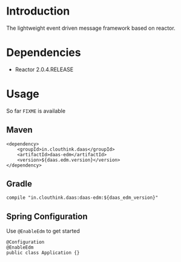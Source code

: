 # Introduction

The lightweight event driven message framework based on reactor.

# Dependencies

* Reactor 2.0.4.RELEASE

# Usage

So far `FIXME` is available 

## Maven

    <dependency>
        <groupId>in.clouthink.daas</groupId>
        <artifactId>daas-edm</artifactId>
        <version>${daas.edm.version}</version>
    </dependency>

## Gradle

    compile "in.clouthink.daas:daas-edm:${daas_edm_version}"


## Spring Configuration

Use `@EnableEdm` to get started 

    @Configuration
    @EnableEdm
    public class Application {}

